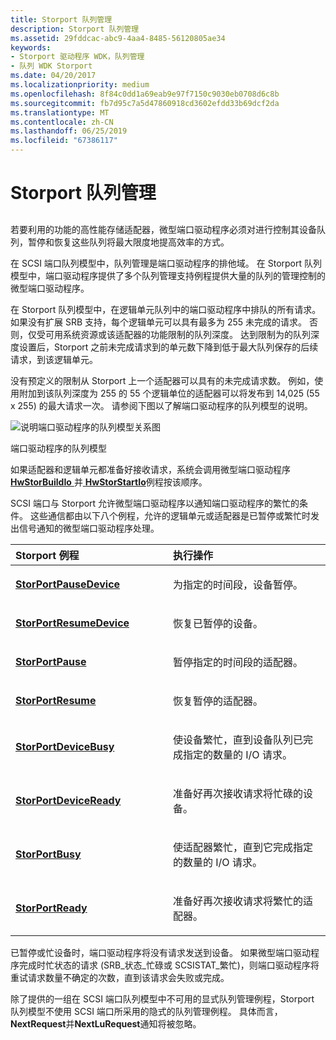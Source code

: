 ```yaml
---
title: Storport 队列管理
description: Storport 队列管理
ms.assetid: 29fddcac-abc9-4aa4-8485-56120805ae34
keywords:
- Storport 驱动程序 WDK，队列管理
- 队列 WDK Storport
ms.date: 04/20/2017
ms.localizationpriority: medium
ms.openlocfilehash: 8f84c0dd1a69eab9e97f7150c9030eb0708d6c8b
ms.sourcegitcommit: fb7d95c7a5d47860918cd3602efdd33b69dcf2da
ms.translationtype: MT
ms.contentlocale: zh-CN
ms.lasthandoff: 06/25/2019
ms.locfileid: "67386117"
---
```

# <a name="storport-queue-management"></a>Storport 队列管理


## <span id="ddk_storport_queue_management_kg"></span><span id="DDK_STORPORT_QUEUE_MANAGEMENT_KG"></span>


若要利用的功能的高性能存储适配器，微型端口驱动程序必须对进行控制其设备队列，暂停和恢复这些队列将最大限度地提高效率的方式。

在 SCSI 端口队列模型中，队列管理是端口驱动程序的排他域。 在 Storport 队列模型中，端口驱动程序提供了多个队列管理支持例程提供大量的队列的管理控制的微型端口驱动程序。

在 Storport 队列模型中，在逻辑单元队列中的端口驱动程序中排队的所有请求。 如果没有扩展 SRB 支持，每个逻辑单元可以具有最多为 255 未完成的请求。 否则，仅受可用系统资源或该适配器的功能限制的队列深度。 达到限制为的队列深度设置后，Storport 之前未完成请求到的单元数下降到低于最大队列保存的后续请求，到该逻辑单元。

没有预定义的限制从 Storport 上一个适配器可以具有的未完成请求数。 例如，使用附加到该队列深度为 255 的 55 个逻辑单位的适配器可以将发布到 14,025 (55 x 255) 的最大请求一次。 请参阅下图以了解端口驱动程序的队列模型的说明。

![说明端口驱动程序的队列模型关系图](images/queues.png)

端口驱动程序的队列模型

如果适配器和逻辑单元都准备好接收请求，系统会调用微型端口驱动程序[ **HwStorBuildIo** ](https://docs.microsoft.com/windows-hardware/drivers/ddi/content/storport/nc-storport-hw_buildio)并[ **HwStorStartIo**](https://docs.microsoft.com/windows-hardware/drivers/ddi/content/storport/nc-storport-hw_startio)例程按该顺序。

SCSI 端口与 Storport 允许微型端口驱动程序以通知端口驱动程序的繁忙的条件。 这些通信都由以下八个例程，允许的逻辑单元或适配器是已暂停或繁忙时发出信号通知的微型端口驱动程序处理。

<table>
<colgroup>
<col width="50%" />
<col width="50%" />
</colgroup>
<thead>
<tr class="header">
<th align="left">Storport 例程</th>
<th align="left">执行操作</th>
</tr>
</thead>
<tbody>
<tr class="odd">
<td align="left"><p><a href="https://docs.microsoft.com/windows-hardware/drivers/ddi/content/storport/nf-storport-storportpausedevice" data-raw-source="[&lt;strong&gt;StorPortPauseDevice&lt;/strong&gt;](https://docs.microsoft.com/windows-hardware/drivers/ddi/content/storport/nf-storport-storportpausedevice)"><strong>StorPortPauseDevice</strong></a></p></td>
<td align="left"><p>为指定的时间段，设备暂停。</p></td>
</tr>
<tr class="even">
<td align="left"><p><a href="https://docs.microsoft.com/windows-hardware/drivers/ddi/content/storport/nf-storport-storportresumedevice" data-raw-source="[&lt;strong&gt;StorPortResumeDevice&lt;/strong&gt;](https://docs.microsoft.com/windows-hardware/drivers/ddi/content/storport/nf-storport-storportresumedevice)"><strong>StorPortResumeDevice</strong></a></p></td>
<td align="left"><p>恢复已暂停的设备。</p></td>
</tr>
<tr class="odd">
<td align="left"><p><a href="https://docs.microsoft.com/windows-hardware/drivers/ddi/content/storport/nf-storport-storportpause" data-raw-source="[&lt;strong&gt;StorPortPause&lt;/strong&gt;](https://docs.microsoft.com/windows-hardware/drivers/ddi/content/storport/nf-storport-storportpause)"><strong>StorPortPause</strong></a></p></td>
<td align="left"><p>暂停指定的时间段的适配器。</p></td>
</tr>
<tr class="even">
<td align="left"><p><a href="https://docs.microsoft.com/windows-hardware/drivers/ddi/content/storport/nf-storport-storportresume" data-raw-source="[&lt;strong&gt;StorPortResume&lt;/strong&gt;](https://docs.microsoft.com/windows-hardware/drivers/ddi/content/storport/nf-storport-storportresume)"><strong>StorPortResume</strong></a></p></td>
<td align="left"><p>恢复暂停的适配器。</p></td>
</tr>
<tr class="odd">
<td align="left"><p><a href="https://docs.microsoft.com/windows-hardware/drivers/ddi/content/storport/nf-storport-storportdevicebusy" data-raw-source="[&lt;strong&gt;StorPortDeviceBusy&lt;/strong&gt;](https://docs.microsoft.com/windows-hardware/drivers/ddi/content/storport/nf-storport-storportdevicebusy)"><strong>StorPortDeviceBusy</strong></a></p></td>
<td align="left"><p>使设备繁忙，直到设备队列已完成指定的数量的 I/O 请求。</p></td>
</tr>
<tr class="even">
<td align="left"><p><a href="https://docs.microsoft.com/windows-hardware/drivers/ddi/content/storport/nf-storport-storportdeviceready" data-raw-source="[&lt;strong&gt;StorPortDeviceReady&lt;/strong&gt;](https://docs.microsoft.com/windows-hardware/drivers/ddi/content/storport/nf-storport-storportdeviceready)"><strong>StorPortDeviceReady</strong></a></p></td>
<td align="left"><p>准备好再次接收请求将忙碌的设备。</p></td>
</tr>
<tr class="odd">
<td align="left"><p><a href="https://docs.microsoft.com/windows-hardware/drivers/ddi/content/storport/nf-storport-storportbusy" data-raw-source="[&lt;strong&gt;StorPortBusy&lt;/strong&gt;](https://docs.microsoft.com/windows-hardware/drivers/ddi/content/storport/nf-storport-storportbusy)"><strong>StorPortBusy</strong></a></p></td>
<td align="left"><p>使适配器繁忙，直到它完成指定的数量的 I/O 请求。</p></td>
</tr>
<tr class="even">
<td align="left"><p><a href="https://docs.microsoft.com/windows-hardware/drivers/ddi/content/storport/nf-storport-storportready" data-raw-source="[&lt;strong&gt;StorPortReady&lt;/strong&gt;](https://docs.microsoft.com/windows-hardware/drivers/ddi/content/storport/nf-storport-storportready)"><strong>StorPortReady</strong></a></p></td>
<td align="left"><p>准备好再次接收请求将繁忙的适配器。</p></td>
</tr>
</tbody>
</table>

 

已暂停或忙设备时，端口驱动程序将没有请求发送到设备。 如果微型端口驱动程序完成时忙状态的请求 (SRB\_状态\_忙碌或 SCSISTAT\_繁忙)，则端口驱动程序将重试请求数量不确定的次数，直到该请求会失败或完成。

除了提供的一组在 SCSI 端口队列模型中不可用的显式队列管理例程，Storport 队列模型不使用 SCSI 端口所采用的隐式的队列管理例程。 具体而言， **NextRequest**并**NextLuRequest**通知将被忽略。

 

 




